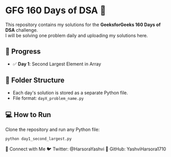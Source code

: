 # GFG 160 Days of DSA 🚀  
This repository contains my solutions for the **GeeksforGeeks 160 Days of DSA** challenge.  
I will be solving one problem daily and uploading my solutions here.  

## 📅 Progress  
- ✅ **Day 1**: Second Largest Element in Array  

## 📂 Folder Structure  
- Each day's solution is stored as a separate Python file.  
- File format: `dayX_problem_name.py`  

## 💻 How to Run  
Clone the repository and run any Python file:  
```sh
python day1_second_largest.py
```
📢 Connect with Me
🐦 Twitter: @HarsoraYashvi
🔗 GitHub: YashviHarsora1710
